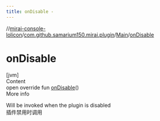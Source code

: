 ```yaml
---
title: onDisable -
---
```

//[mirai-console-lolicon](../../../index.md)/[com.github.samarium150.mirai.plugin](../index.md)/[Main](index.md)/[onDisable](on-disable.md)



# onDisable  
[jvm]  
Content  
open override fun [onDisable](on-disable.md)()  
More info  


Will be invoked when the plugin is disabled <br> 插件禁用时调用

  



